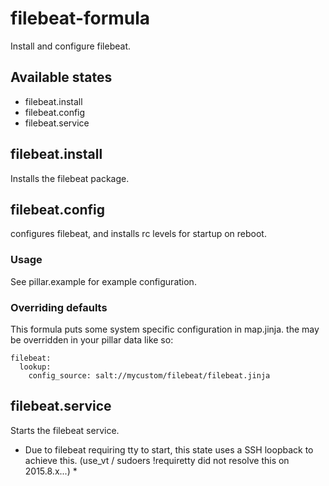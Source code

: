 # filebeat-formula
Install and configure filebeat.

## Available states

* filebeat.install
* filebeat.config
* filebeat.service

## filebeat.install

Installs the filebeat package.

## filebeat.config

configures filebeat, and installs rc levels for startup on reboot.

### Usage

See pillar.example for example configuration.

### Overriding defaults

This formula puts some system specific configuration in map.jinja. the may be overridden in your pillar data like so:
```
filebeat:
  lookup:
    config_source: salt://mycustom/filebeat/filebeat.jinja
```

## filebeat.service

Starts the filebeat service. 

* Due to filebeat requiring tty to start, this state uses a SSH loopback to achieve this. (use_vt / sudoers !requiretty did not resolve this on 2015.8.x...) *
